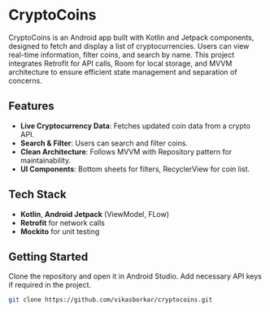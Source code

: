 # CryptoCoins

CryptoCoins is an Android app built with Kotlin and Jetpack components, designed to fetch and display a list of cryptocurrencies. Users can view real-time information, filter coins, and search by name. This project integrates Retrofit for API calls, Room for local storage, and MVVM architecture to ensure efficient state management and separation of concerns.

## Features

- **Live Cryptocurrency Data**: Fetches updated coin data from a crypto API.
- **Search & Filter**: Users can search and filter coins.
- **Clean Architecture**: Follows MVVM with Repository pattern for maintainability.
- **UI Components**: Bottom sheets for filters, RecyclerView for coin list.

## Tech Stack

- **Kotlin**, **Android Jetpack** (ViewModel, FLow)
- **Retrofit** for network calls
- **Mockito** for unit testing

## Getting Started

Clone the repository and open it in Android Studio. Add necessary API keys if required in the project.

```bash
git clone https://github.com/vikasborkar/cryptocoins.git

